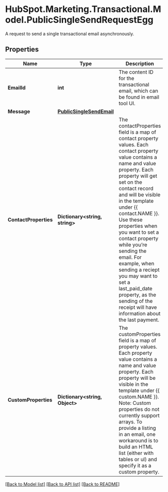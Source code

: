 # HubSpot.Marketing.Transactional.Model.PublicSingleSendRequestEgg
A request to send a single transactional email asynchronously.

## Properties

Name | Type | Description | Notes
------------ | ------------- | ------------- | -------------
**EmailId** | **int** | The content ID for the transactional email, which can be found in email tool UI. | 
**Message** | [**PublicSingleSendEmail**](PublicSingleSendEmail.md) |  | 
**ContactProperties** | **Dictionary&lt;string, string&gt;** | The contactProperties field is a map of contact property values. Each contact property value contains a name and value property. Each property will get set on the contact record and will be visible in the template under {{ contact.NAME }}. Use these properties when you want to set a contact property while you’re sending the email. For example, when sending a reciept you may want to set a last_paid_date property, as the sending of the receipt will have information about the last payment. | [optional] 
**CustomProperties** | **Dictionary&lt;string, Object&gt;** | The customProperties field is a map of property values. Each property value contains a name and value property. Each property will be visible in the template under {{ custom.NAME }}. Note: Custom properties do not currently support arrays. To provide a listing in an email, one workaround is to build an HTML list (either with tables or ul) and specify it as a custom property. | [optional] 

[[Back to Model list]](../README.md#documentation-for-models) [[Back to API list]](../README.md#documentation-for-api-endpoints) [[Back to README]](../README.md)

